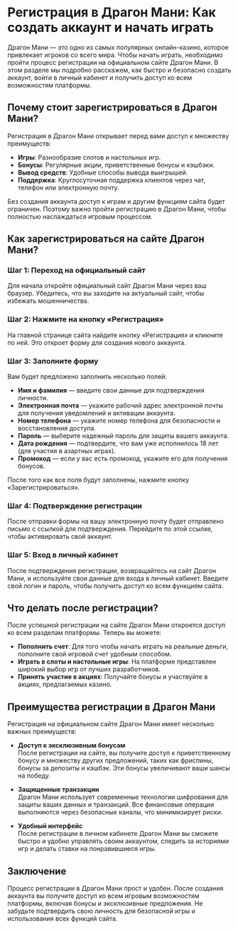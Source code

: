 # Регистрация в Драгон Мани: Как создать аккаунт и начать играть

Драгон Мани — это одно из самых популярных онлайн-казино, которое привлекает игроков со всего мира. Чтобы начать играть, необходимо пройти процесс регистрации на официальном сайте Драгон Мани. В этом разделе мы подробно расскажем, как быстро и безопасно создать аккаунт, войти в личный кабинет и получить доступ ко всем возможностям платформы.

## Почему стоит зарегистрироваться в Драгон Мани?

Регистрация в Драгон Мани открывает перед вами доступ к множеству преимуществ:

- **Игры**: Разнообразие слотов и настольных игр.
- **Бонусы**: Регулярные акции, приветственные бонусы и кэшбэки.
- **Вывод средств**: Удобные способы вывода выигрышей.
- **Поддержка**: Круглосуточная поддержка клиентов через чат, телефон или электронную почту.

Без создания аккаунта доступ к играм и другим функциям сайта будет ограничен. Поэтому важно пройти регистрацию в Драгон Мани, чтобы полностью наслаждаться игровым процессом.

## Как зарегистрироваться на сайте Драгон Мани?

### Шаг 1: Переход на официальный сайт
Для начала откройте официальный сайт Драгон Мани через ваш браузер. Убедитесь, что вы заходите на актуальный сайт, чтобы избежать мошенничества.

### Шаг 2: Нажмите на кнопку «Регистрация»
На главной странице сайта найдите кнопку «Регистрация» и кликните по ней. Это откроет форму для создания нового аккаунта.

### Шаг 3: Заполните форму
Вам будет предложено заполнить несколько полей:

- **Имя и фамилия** — введите свои данные для подтверждения личности.
- **Электронная почта** — укажите рабочий адрес электронной почты для получения уведомлений и активации аккаунта.
- **Номер телефона** — укажите номер телефона для безопасности и восстановления доступа.
- **Пароль** — выберите надежный пароль для защиты вашего аккаунта.
- **Дата рождения** — подтвердите, что вам уже исполнилось 18 лет (для участия в азартных играх).
- **Промокод** — если у вас есть промокод, укажите его для получения бонусов.

После того как все поля будут заполнены, нажмите кнопку «Зарегистрироваться».

### Шаг 4: Подтверждение регистрации
После отправки формы на вашу электронную почту будет отправлено письмо с ссылкой для подтверждения. Перейдите по этой ссылке, чтобы активировать свой аккаунт.

### Шаг 5: Вход в личный кабинет
После подтверждения регистрации, возвращайтесь на сайт Драгон Мани, и используйте свои данные для входа в личный кабинет. Введите свой логин и пароль, чтобы получить доступ ко всем функциям сайта.

## Что делать после регистрации?

После успешной регистрации на сайте Драгон Мани откроется доступ ко всем разделам платформы. Теперь вы можете:

- **Пополнить счет**: Для того чтобы начать играть на реальные деньги, пополните свой игровой счет удобным способом.
- **Играть в слоты и настольные игры**: На платформе представлен широкий выбор игр от лучших разработчиков.
- **Принять участие в акциях**: Получайте бонусы и участвуйте в акциях, предлагаемых казино.

## Преимущества регистрации в Драгон Мани

Регистрация на официальном сайте Драгон Мани имеет несколько важных преимуществ:

- **Доступ к эксклюзивным бонусам**  
  После регистрации на сайте, вы получите доступ к приветственному бонусу и множеству других предложений, таких как фриспины, бонусы за депозиты и кэшбэк. Эти бонусы увеличивают ваши шансы на победу.

- **Защищенные транзакции**  
  Драгон Мани использует современные технологии шифрования для защиты ваших данных и транзакций. Все финансовые операции выполняются через безопасные каналы, что минимизирует риски.

- **Удобный интерфейс**  
  После регистрации в личном кабинете Драгон Мани вы сможете быстро и удобно управлять своим аккаунтом, следить за историями игр и делать ставки на понравившиеся игры.

## Заключение

Процесс регистрации в Драгон Мани прост и удобен. После создания аккаунта вы получите доступ ко всем игровым возможностям платформы, включая бонусы и эксклюзивные предложения. Не забудьте подтвердить свою личность для безопасной игры и использования всех функций сайта.
